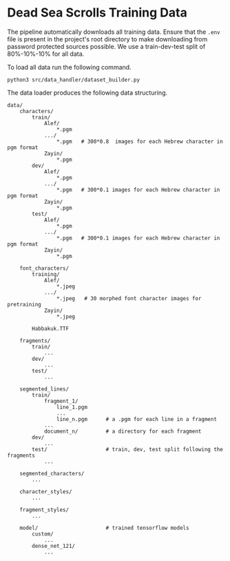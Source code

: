 # Dead Sea Scrolls Training Data

The pipeline automatically downloads all training data.
Ensure that the `.env` file is present in the project's root directory to make downloading from password protected sources possible.
We use a train-dev-test split of 80%-10%-10% for all data.

To load all data run the following command.

    python3 src/data_handler/dataset_builder.py

The data loader produces the following data structuring.

    data/
        characters/
            train/
                Alef/
                    *.pgm 
                .../
                    *.pgm   # 300*0.8  images for each Hebrew character in pgm format
                Zayin/
                    *.pgm
            dev/
                Alef/
                    *.pgm 
                .../
                    *.pgm   # 300*0.1 images for each Hebrew character in pgm format
                Zayin/
                    *.pgm
            test/
                Alef/
                    *.pgm 
                .../
                    *.pgm   # 300*0.1 images for each Hebrew character in pgm format
                Zayin/
                    *.pgm
                
        font_characters/
            training/
                Alef/
                    *.jpeg 
                .../
                    *.jpeg   # 30 morphed font character images for pretraining
                Zayin/
                    *.jpeg

            Habbakuk.TTF

        fragments/
            train/
                ...
            dev/
                ...
            test/
                ...
        
        segmented_lines/
            train/
                fragment_1/         
                    line_1.pgm      
                    ...
                    line_n.pgm      # a .pgm for each line in a fragment
                ...
                document_n/         # a directory for each fragment
            dev/
                ...
            test/                   # train, dev, test split following the fragments
                ...

        segmented_characters/
            ...

        character_styles/
            ...

        fragment_styles/
            ...

        model/                      # trained tensorflow models
            custom/
                ...
            dense_net_121/
                ...
